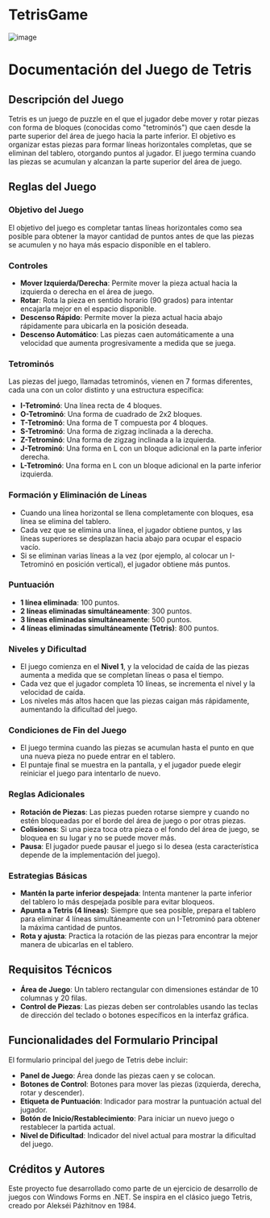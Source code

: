# TetrisGame

![image](https://github.com/user-attachments/assets/8a44b307-053d-4e64-b058-48a153c1c594)






# Documentación del Juego de Tetris

## Descripción del Juego
Tetris es un juego de puzzle en el que el jugador debe mover y rotar piezas con forma de bloques (conocidas como "tetrominós") que caen desde la parte superior del área de juego hacia la parte inferior. El objetivo es organizar estas piezas para formar líneas horizontales completas, que se eliminan del tablero, otorgando puntos al jugador. El juego termina cuando las piezas se acumulan y alcanzan la parte superior del área de juego.

## Reglas del Juego

### Objetivo del Juego
El objetivo del juego es completar tantas líneas horizontales como sea posible para obtener la mayor cantidad de puntos antes de que las piezas se acumulen y no haya más espacio disponible en el tablero.

### Controles
- **Mover Izquierda/Derecha**: Permite mover la pieza actual hacia la izquierda o derecha en el área de juego.
- **Rotar**: Rota la pieza en sentido horario (90 grados) para intentar encajarla mejor en el espacio disponible.
- **Descenso Rápido**: Permite mover la pieza actual hacia abajo rápidamente para ubicarla en la posición deseada.
- **Descenso Automático**: Las piezas caen automáticamente a una velocidad que aumenta progresivamente a medida que se juega.

### Tetrominós
Las piezas del juego, llamadas tetrominós, vienen en 7 formas diferentes, cada una con un color distinto y una estructura específica:

- **I-Tetrominó**: Una línea recta de 4 bloques.
- **O-Tetrominó**: Una forma de cuadrado de 2x2 bloques.
- **T-Tetrominó**: Una forma de T compuesta por 4 bloques.
- **S-Tetrominó**: Una forma de zigzag inclinada a la derecha.
- **Z-Tetrominó**: Una forma de zigzag inclinada a la izquierda.
- **J-Tetrominó**: Una forma en L con un bloque adicional en la parte inferior derecha.
- **L-Tetrominó**: Una forma en L con un bloque adicional en la parte inferior izquierda.

### Formación y Eliminación de Líneas
- Cuando una línea horizontal se llena completamente con bloques, esa línea se elimina del tablero.
- Cada vez que se elimina una línea, el jugador obtiene puntos, y las líneas superiores se desplazan hacia abajo para ocupar el espacio vacío.
- Si se eliminan varias líneas a la vez (por ejemplo, al colocar un I-Tetrominó en posición vertical), el jugador obtiene más puntos.

### Puntuación
- **1 línea eliminada**: 100 puntos.
- **2 líneas eliminadas simultáneamente**: 300 puntos.
- **3 líneas eliminadas simultáneamente**: 500 puntos.
- **4 líneas eliminadas simultáneamente (Tetris)**: 800 puntos.

### Niveles y Dificultad
- El juego comienza en el **Nivel 1**, y la velocidad de caída de las piezas aumenta a medida que se completan líneas o pasa el tiempo.
- Cada vez que el jugador completa 10 líneas, se incrementa el nivel y la velocidad de caída.
- Los niveles más altos hacen que las piezas caigan más rápidamente, aumentando la dificultad del juego.

### Condiciones de Fin del Juego
- El juego termina cuando las piezas se acumulan hasta el punto en que una nueva pieza no puede entrar en el tablero.
- El puntaje final se muestra en la pantalla, y el jugador puede elegir reiniciar el juego para intentarlo de nuevo.

### Reglas Adicionales
- **Rotación de Piezas**: Las piezas pueden rotarse siempre y cuando no estén bloqueadas por el borde del área de juego o por otras piezas.
- **Colisiones**: Si una pieza toca otra pieza o el fondo del área de juego, se bloquea en su lugar y no se puede mover más.
- **Pausa**: El jugador puede pausar el juego si lo desea (esta característica depende de la implementación del juego).

### Estrategias Básicas
- **Mantén la parte inferior despejada**: Intenta mantener la parte inferior del tablero lo más despejada posible para evitar bloqueos.
- **Apunta a Tetris (4 líneas)**: Siempre que sea posible, prepara el tablero para eliminar 4 líneas simultáneamente con un I-Tetrominó para obtener la máxima cantidad de puntos.
- **Rota y ajusta**: Practica la rotación de las piezas para encontrar la mejor manera de ubicarlas en el tablero.

## Requisitos Técnicos
- **Área de Juego**: Un tablero rectangular con dimensiones estándar de 10 columnas y 20 filas.
- **Control de Piezas**: Las piezas deben ser controlables usando las teclas de dirección del teclado o botones específicos en la interfaz gráfica.

## Funcionalidades del Formulario Principal
El formulario principal del juego de Tetris debe incluir:

- **Panel de Juego**: Área donde las piezas caen y se colocan.
- **Botones de Control**: Botones para mover las piezas (izquierda, derecha, rotar y descender).
- **Etiqueta de Puntuación**: Indicador para mostrar la puntuación actual del jugador.
- **Botón de Inicio/Restablecimiento**: Para iniciar un nuevo juego o restablecer la partida actual.
- **Nivel de Dificultad**: Indicador del nivel actual para mostrar la dificultad del juego.

## Créditos y Autores
Este proyecto fue desarrollado como parte de un ejercicio de desarrollo de juegos con Windows Forms en .NET. Se inspira en el clásico juego Tetris, creado por Alekséi Pázhitnov en 1984.
